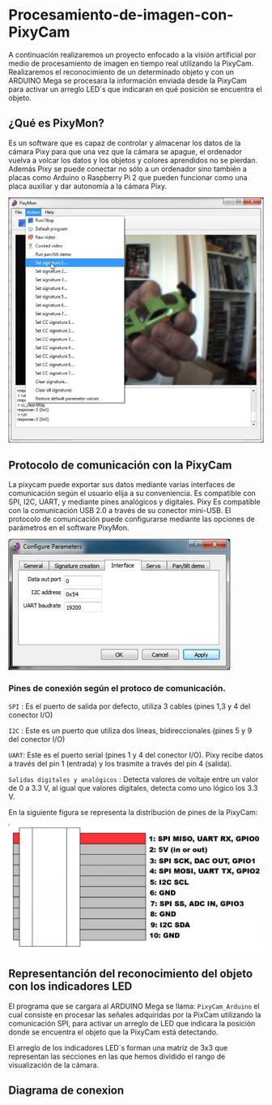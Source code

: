 # Procesamiento-de-imagen-con-PixyCam

A continuación realizaremos un proyecto enfocado a la visión artificial por medio de procesamiento de imagen en tiempo real utilizando la PixyCam. Realizaremos el reconocimiento de un determinado objeto y con un ARDUINO Mega se procesara la información enviada desde la PixyCam para activar un arreglo  LED´s que indicaran en qué posición se encuentra el objeto.

## ¿Qué es PixyMon?

Es un software que es capaz de controlar y almacenar los datos de la cámara Pixy para que una vez que la cámara se apague, el ordenador vuelva a volcar los datos y los objetos y colores aprendidos no se pierdan. Además Pixy se puede conectar no sólo a un ordenador sino también a placas como Arduino o Raspberry Pi 2 que pueden funcionar como una placa auxiliar y dar autonomía a la cámara Pixy. 

![Software PixyMon](https://raw.githubusercontent.com/SETISAEDU/Procesamiento-de-imagen-con-PixyCam/master/pixycam-cmucam5-configuraciones.jpg)

## Protocolo de comunicación con la PixyCam

La pixycam puede exportar sus datos mediante varias interfaces de comunicación según el usuario elija a su conveniencia. Es compatible con SPI, I2C, UART, y mediante pines analógicos y digitales. Pixy Es compatible con la comunicación USB 2.0 a través de su conector mini-USB. El protocolo de comunicación puede configurarse mediante las opciones de parámetros en el software PixyMon.

![Protocolo de comunicacion](https://raw.githubusercontent.com/SETISAEDU/Procesamiento-de-imagen-con-PixyCam/master/protocolo%20config.jpg)

### Pines de conexión según el protoco de comunicación.

`SPI` : Es el puerto de salida por defecto, utiliza 3 cables (pines 1,3 y 4 del conector I/O)

`I2C` : Este es un puerto que utiliza dos líneas, bidireccionales (pines 5 y 9 del conector I/O)

`UART`: Este es el puerto serial (pines 1 y 4 del conector I/O). Pixy recibe datos a través del pin 1 (entrada) y los trasmite a través del pin 4 (salida).

`Salidas digitales y analógicos` : Detecta valores de voltaje entre un valor de 0 a 3.3 V, al igual que valores digitales, detecta como uno lógico los 3.3 V.

En la siguiente figura se representa la distribución de pines de la PixyCam:

![Distribucion de pines](https://raw.githubusercontent.com/SETISAEDU/Procesamiento-de-imagen-con-PixyCam/master/distribucion%20de%20pines.jpg)

## Representanción del reconocimiento del objeto con los indicadores LED

El programa que se cargara al ARDUINO Mega se llama: `PixyCam_Arduino` el cual consiste en procesar las señales adquiridas por la PixCam utilizando la comunicación SPI, para activar un arreglo de LED que indicara la posición donde se encuentra el objeto que la PixyCam está detectando.

El arreglo de los indicadores LED´s forman una matriz de 3x3 que representan las secciones en las que hemos dividido el rango de visualización de la cámara.

## Diagrama de conexion





